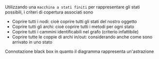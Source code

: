 Utilizzando una `macchina a stati finiti` per rappresentare gli stati possibili, i criteri di copertura associati sono
- Coprire tutti i nodi: cioè coprire tutti gli stati del nostro oggetto
- Coprire tutti gli archi: cioè coprire tutti i metodi per ogni stato
- Coprire tutti i cammini identificabili nel grafo (criterio infattibile)
- Coprire tutte le coppie di archi in/out: considerando anche come sono arrivato in uno stato

Connotazione black box in quanto il diagramma rappresenta un'astrazione 